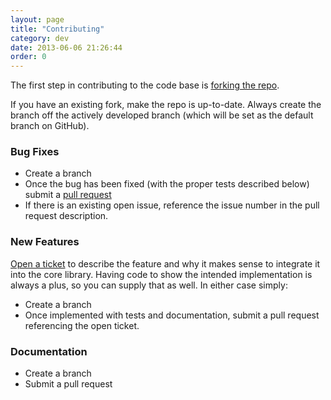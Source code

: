 ```yaml
---
layout: page
title: "Contributing"
category: dev
date: 2013-06-06 21:26:44
order: 0
---
```


The first step in contributing to the code base is [forking the repo](https://help.github.com/articles/fork-a-repo).

If you have an existing fork, make the repo is up-to-date. Always create the branch off the actively developed branch (which will be set as the default branch on GitHub).

### Bug Fixes

- Create a branch
- Once the bug has been fixed (with the proper tests described below) submit a
[pull request](https://help.github.com/articles/using-pull-requests)
- If there is an existing open issue, reference the issue number in the pull
request description.

### New Features

[Open a ticket](https://github.com/cbmi/avocado/issues/new) to describe the feature and why it makes sense to integrate it into the core library. Having code to show the intended implementation is always a plus, so you can supply that as well. In either case simply:

- Create a branch
- Once implemented with tests and documentation, submit a pull request
referencing the open ticket.

### Documentation

- Create a branch
- Submit a pull request

